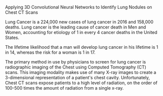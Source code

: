 Applying 3D Convolutional Neural Networks to Identify Lung Nodules on Chest CT Scans

Lung Cancer is a 224,000 new cases of lung cancer in 2016 and 158,000 deaths. Lung cancer is the leading cause of cancer death in Men and Women, accounting for etiology of 1 in every 4 cancer deaths in the United States.

The lifetime likelihood that a man will develop lung cancer in his lifetime is 1 in 14, whereas the risk for a woman is 1 in 17.

The primary method in use by physicians to screen for lung cancer is  radiographic imaging of the Chest using Computed Tomography (CT) scans. This imaging modality makes use of many X-ray images to create a 3-dimensional representation of a patient's chest cavity. Unfortunately, Chest CT scans expose patients to a high level of radiation, on the order of 100-500 times the amount of radiation from a single x-ray.
